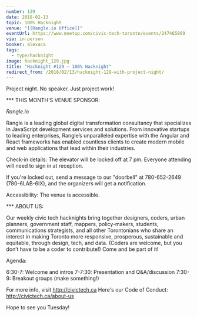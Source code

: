 ```yaml
---
number: 129
date: 2018-02-13
topic: 100% Hacknight
venue: "[[Rangle.io Office]]"
eventUrl: https://www.meetup.com/civic-tech-toronto/events/247465869
via: in-person
booker: alexaca
tags:
  - type/hacknight
image: hacknight_129.jpg
title: "Hacknight #129 – 100% Hacknight"
redirect_from: /2018/02/13/hacknight-129-with-project-night/
---
```


Project night. No speaker. Just project work!

*** THIS MONTH'S VENUE SPONSOR:

*Rangle.io*

Rangle is a leading global digital transformation consultancy that specializes in JavaScript development services and solutions. From innovative startups to leading enterprises, Rangle’s unparalleled expertise with the Angular and React frameworks has enabled countless clients to create modern mobile and web applications that lead within their industries.

Check-in details: The elevator will be locked off at 7 pm. Everyone attending will need to sign in at reception.

If you're locked out, send a message to our "doorbell" at 780-652-2649 (780-6LAB-6IX), and the organizers will get a notification.

Accessibility: The venue is accessible.

*** ABOUT US:

Our weekly civic tech hacknights bring together designers, coders, urban planners, government staff, mappers, policy-makers, students, communications strategists, and all other Torontonians who share an interest in making Toronto more responsive, prosperous, sustainable and equitable, through design, tech, and data. (Coders are welcome, but you don’t have to be a coder to contribute!) Come and be part of it!

Agenda:

6:30-7: Welcome and intros
7-7:30: Presentation and Q&A/discussion
7:30-9: Breakout groups (make something!)

For more info, visit http://civictech.ca
Here's our Code of Conduct: http://civictech.ca/about-us

Hope to see you Tuesday!